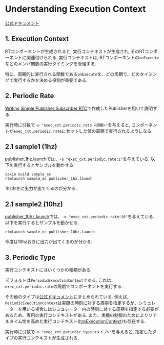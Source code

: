 # Understanding Execution Context

[公式ドキュメント](https://openrtm.org/openrtm/ja/doc/developersguide/basic_rtc_programming/rtcdevelflow)

## 1. Execution Context

RTコンポーネントが生成されると, 実行コンテキストが生成され, そのRTコンポーネントに関連付けられる. 実行コンテキストは, RTコンポーネントの`onExecute`などのメンバ関数の実行タイミングを管理する.

特に、周期的に実行される関数である`onExecute`を、どの周期で、どのタイミングで実行するかを決める役割が重要である.

## 2. Periodic Rate

[Writing Simple Publisher Subscriber RTC](https://github.com/Naoki-Hiraoka/rtmros_beginner_tutorial/blob/master/openrtm_beginner_tutorial/Writing_Simple_Publisher_Subscriber_RTC.md)で作成したPublisherを用いて説明する.

実行時に引数で`-o "exec_cxt.periodic.rate:<周期>"`を与えると, コンポーネントが`exec_cxt.periodic.rate`にセットした値の周期で実行されるようになる.

## 2.1 sample1 (1hz)
[publisher_1hz.launch](https://github.com/Naoki-Hiraoka/rtmros_beginner_tutorial/blob/master/openrtm_beginner_tutorial/sample_ec/launch/publisher_1hz.launch)では、`-o "exec_cxt.periodic.rate:1"`を与えている. 以下を実行するとサンプルを動かせる.
```
cakin build sample_ec
rtmlaunch sample_ec publisher_1hz.launch
```
1hzおきに出力が出てくるのが分かる.

## 2.1 sample2 (10hz)
[publisher_10hz.launch](https://github.com/Naoki-Hiraoka/rtmros_beginner_tutorial/blob/master/openrtm_beginner_tutorial/sample_ec/launch/publisher_10hz.launch)では、`-o "exec_cxt.periodic.rate:10"`を与えている. 以下を実行するとサンプルを動かせる.
```
rtmlaunch sample_ec publisher_10hz.launch
```
今度は10hzおきに出力が出てくるのが分かる.

## 3. Periodic Type

実行コンテキストにはいくつかの種類がある.

デフォルトは`PeriodicExecutionContext`である. これは、`exec_cxt.periodic.rate`の周期でコンポーネントを実行する.

その他のタイプは[公式ドキュメント](https://openrtm.org/openrtm/ja/doc/developersguide/basic_rtc_programming/comp_conf_reference)にまとめられている. 例えば, `PeriodicExecutionContext`は実際の時刻に対する周期を指定するが、シミュレーターを用いる場合にはシミュレーター内の時刻に対する周期を指定する必要があるため、専用の実行コンテキストがある. また、実機の制御のためによりリアルタイム性を高めた実行コンテキスト([hrpExecutionContext](https://github.com/fkanehiro/hrpsys-base/tree/master/ec/hrpEC))も存在する.

実行時に引数で`-o "exec_cxt.periodic.type:<タイプ>"`を与えると, 指定したタイプの実行コンテキストが生成される.
